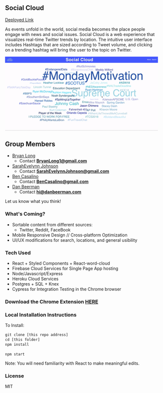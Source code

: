 ## Social Cloud
[Deployed Link](https://social-cloud-trends.firebaseapp.com)

As events unfold in the world, social media becomes the place people engage with news and social issues. Social Cloud is a web experience that visualizes  real-time Twitter trends by location. The intuitive user interface includes Hashtags that are sized according to Tweet volume, and clicking on a trending hashtag will bring the user to the topic on Twitter.  

![Social Cloud Demo](https://github.com/BryanLong14/Social-Cloud-Frontend/blob/master/SocialCloudScreencast.gif)

## Group Members
- [Bryan Long](https://github.com/BryanLong14)
    - Contact **BryanLong1@gmail.com**
- [SarahEvelynn Johnson](https://github.com/sarahevelynn)
    - Contact **SarahEvelynnJohnson@gmail.com**
- [Ben Casalino](https://github.com/bencasalino)
    - Contact **BenCasalino@gmail.com**
- [Dan Beerman](https://github.com/lebeerman)
    - Contact **hi@danbeerman.com**

Let us know what you think!

### What's Coming?
- Sortable content from different sources:
  - Twitter, Reddit, FaceBook
- Mobile Responsive Design // Cross-platform Optimization
- UI/UX modifications for search, locations, and general usibility


### Tech Used
* React + Styled Components + React-word-cloud
* Firebase Cloud Services for Single Page App hosting
* Node/Javascript/Express
* Heroku Cloud Services
* Postgres + SQL + Knex
* Cypress for Integration Testing in the Chrome browser

### Download the Chrome Extension [HERE](https://chrome.google.com/webstore/detail/social-cloud/oiajhngngfjeolkboffbefmegjkoannk)

### Local Installation Instructions

To Install:
```
git clone [this repo address]
cd [this folder]
npm install

npm start
```
Note: You will need familiarity with React to make meaningful edits. 


### License
MIT
